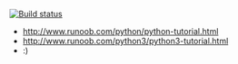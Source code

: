[![Build status](https://travis-ci.org/phpor/pythonexample.svg?branch=master)](https://travis-ci.org/phpor/pythonexample)

* http://www.runoob.com/python/python-tutorial.html
* http://www.runoob.com/python3/python3-tutorial.html
* :)
